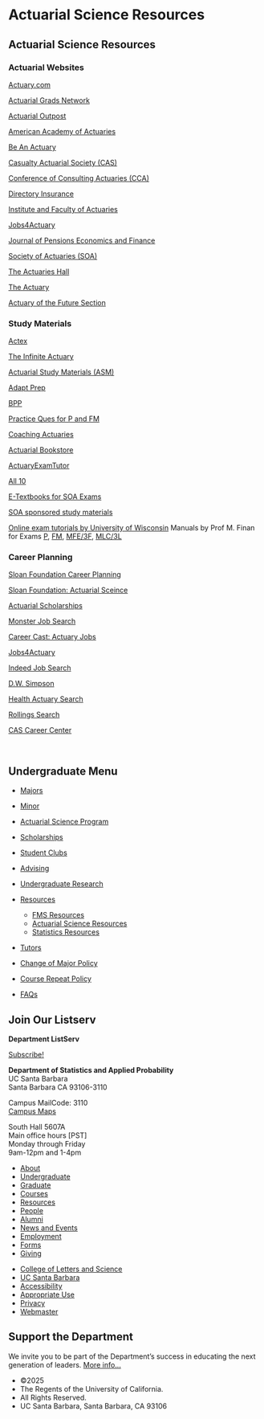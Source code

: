 # Actuarial Science Resources

## Actuarial Science Resources

### Actuarial Websites

[Actuary.com](http://www.actuary.com/)

[Actuarial Grads Network](http://www.actuarialgrads.com/)

[Actuarial Outpost](http://www.actuarialoutpost.com/)

[American Academy of Actuaries](http://www.actuary.org/)

[Be An Actuary](http://www.beanactuary.org/)

[Casualty Actuarial Society (CAS)](http://www.casact.org/)

[Conference of Consulting Actuaries (CCA)](http://www.ccactuaries.org/)

[Directory Insurance](http://www.directoryinsurance.com/)

[Institute and Faculty of Actuaries](http://www.actuaries.org.uk/)

[Jobs4Actuary](http://www.jobs4actuary.com/)

[Journal of Pensions Economics and Finance](http://journals.cambridge.org/action/displayJournal?jid=PEF)

[Society of Actuaries (SOA)](https://www.soa.org/member/)

[The Actuaries Hall](http://faculty.atu.edu/mfinan/actuaries.html)

[The Actuary](http://www.theactuary.com/)

[Actuary of the Future Section](https://www.soa.org/sections/actuary-of-future/)

### Study Materials

[Actex](https://www.actexmadriver.com/default.aspx)

[The Infinite Actuary](http://www.theinfiniteactuary.com/)

[Actuarial Study Materials (ASM)](http://www.studymanuals.com/)

[Adapt Prep](https://www.adaptprep.com/CFA)

[BPP](http://www.bpp.com/)

[Practice Ques for P and FM](http://www.saab.org/actuarial.html)

[Coaching Actuaries](https://www.coachingactuaries.com/)

[Actuarial Bookstore](https://www.actuarialbookstore.com/index.aspx)

[ActuaryExamTutor](http://www.actuaryexamtutor.com/)

[All 10](http://www.all10.com/)

[E-Textbooks for SOA Exams](http://faculty.atu.edu/mfinan/nnotes.html)

[SOA sponsored study materials](http://instruction.bus.wisc.edu/jfrees/UWCAELearn/default.aspx)

[Online exam tutorials by University of Wisconsin](http://instruction.bus.wisc.edu/jfrees/UWCAELearn/default.aspx) Manuals by Prof M. Finan for Exams [P](/sites/secure.lsit.ucsb.edu.stat.d7/files/sitefiles/Resources/Actuary/Pbook.pdf), [FM](/sites/secure.lsit.ucsb.edu.stat.d7/files/sitefiles/Resources/Actuary/mainf.pdf), [MFE/3F](/sites/secure.lsit.ucsb.edu.stat.d7/files/sitefiles/Resources/Actuary/DFEM.pdf), [MLC/3L](/sites/secure.lsit.ucsb.edu.stat.d7/files/sitefiles/Resources/Actuary/MLCbook2.pdf)

### Career Planning

[Sloan Foundation Career Planning](http://www.careercornerstone.org/carplan.htm)

[Sloan Foundation: Actuarial Sceince](http://www.careercornerstone.org/actuarialscience/actuarialscience.htm)

[Actuarial Scholarships](https://www.actuarialfoundation.org/scholarships/)

[Monster Job Search](http://www.monster.com/jobs/search/?sf=21&q=financial-analyst%2Cactuary)

[Career Cast: Actuary Jobs](http://www.careercast.com/jobs/results/keyword/actuary?view=List_Detail)

[Jobs4Actuary](http://www.jobs4actuary.com/)

[Indeed Job Search](http://www.indeed.com/cmp/Indeed)

[D.W. Simpson](https://www.dwsimpson.com/)

[Health Actuary Search](https://www.dwsimpson.com/health)

[Rollings Search](http://www.rollinssearch.com/actuarialjobs.htm)

[CAS Career Center](http://www.casact.org/careers/)

 

## Undergraduate Menu

- [Majors](/undergrad/majors "Undergraduate Majors")
- [Minor](/undergrad/minor "Minor in Statistical Science")
- [Actuarial Science Program](/undergrad/actuarial-science "Actuarial Science Program")
- [Scholarships](/undergrad/scholarships "Undergraduate Scholarships")
- [Student Clubs](/undergrad/student-clubs "Student Clubs")
- [Advising](/undergrad/advising "Undergraduate Advising")
- [Undergraduate Research](/undergrad/research "Undergraduate Research")
- [Resources](/undergrad/resources "Undergraduate Resources")
  
  - [FMS Resources](/undergrad/resources/fms "FMS Resources")
  - [Actuarial Science Resources](/undergrad/resources/actuarial-science "Actuarial Science Resources")
  - [Statistics Resources](/undergrad/resources/statistics "Statistics Resources")
- [Tutors](/undergrad/tutors "Tutors")
- [Change of Major Policy](/undergrad/major-change "Change of Major Policy")
- [Course Repeat Policy](/undergrad/course-repeat "Course Repeat Policy")
- [FAQs](/undergrad/faqs "Undergraduate FAQs")

## Join Our Listserv

**Department ListServ**

[Subscribe!](https://groups.google.com/u/1/a/pstat.ucsb.edu/g/pstat-undergrad?hl=en)

**Department of Statistics and Applied Probability**  
UC Santa Barbara  
Santa Barbara CA 93106-3110

Campus MailCode: 3110  
[Campus Maps](http://www.aw.id.ucsb.edu/maps/)

South Hall 5607A  
Main office hours \[PST]  
Monday through Friday  
9am-12pm and 1-4pm

- [About](/about "About")
- [Undergraduate](/undergrad)
- [Graduate](/graduate)
- [Courses](/courses)
- [Resources](/resources "Resources")
- [People](/people)
- [Alumni](/alumni "Undergraduate Alumni")
- [News and Events](/news)
- [Employment](/about/employment "Employment")
- [Forms](/forms "Forms")
- [Giving](/giving "Giving")

<!--THE END-->

- [College of Letters and Science](http://www.college.ucsb.edu "College of Letters and Science")
- [UC Santa Barbara](http://www.ucsb.edu "UC Santa Barbara")
- [Accessibility](/accessibility "Accessibility")
- [Appropriate Use](http://www.policy.ucsb.edu/terms_of_use/ "Appropriate Use")
- [Privacy](http://www.policy.ucsb.edu/privacy-notification/ "Privacy")
- [Webmaster](mailto:help@pstat.ucsb.edu "Webmaster")

## Support the Department

We invite you to be part of the Department’s success in educating the next generation of leaders. [More info...](/giving)

- ©2025
- The Regents of the University of California.
- All Rights Reserved.
- UC Santa Barbara, Santa Barbara, CA 93106